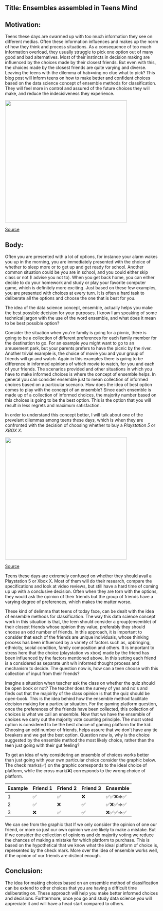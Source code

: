 **Title:** Ensembles assembled in Teens Mind
-----------------------------------------------------------------------------------------------------------------------------------------------

**Motivation:**
-----------------------------------------------------------------------------------------------------------------------------------------------

Teens these days are swarmed up with too much information they see on different medias. Often these information influences and makes up the norm of how they think and process situations.  As a consequence of too much information overload, they usually struggle to pick one option out of many good and bad alternatives. Most of their instincts in decision making are influenced by the choices made by their closest friends. But even with this, the choices made by the closest friends are quite varying and diverse. Leaving the teens with the dilemma of hab=ving no clue what to pick? This blog post will inform teens on how to make better and confident choices based on the data science concept of ensemble methods for classification. They will feel more in control and assured of the future choices they will make, and reduce the indecisiveness they experience.

<img src="http://meritcd.com/blogs/wp-content/uploads/2014/04/Decision-Making.jpg" width="400" height="400">

[Source](http://meritcd.com/blogs/improve-your-decision-making-improve-your-leadership-2/)


**Body:**
-----------------------------------------------------------------------------------------------------------------------------------------------

Often you are presented with a lot of options, for instance your alarm wakes you up in the morning, you are immediately presented with the choice of whether to sleep more or to get up and get ready for school. Another common situation could be you are in school, and you could either skip class or not (I advise you not to). When you get back home, you can either decide to do your homework and study or play your favorite computer game, which is definitely more exciting. Just based on these few examples, you are presented with choices at every turn. It is often a hard task to deliberate all the options and choose the one that is best for you.

The idea of the data science concept, ensemble, actually helps you make the best possible decision for your purposes. I know I am speaking of some technical jargon with the use of the word ensemble, and what does it mean to be best possible option? 

Consider the situation when you're family is going for a picnic, there is going to be a collection of different preferences for each family member for the destination to go. For an example you might want to go to an amusement park, but your parents prefers to have the picnic by the river. Another trivial example is, the choice of movie you and your group of friends will go and watch. Again in this examples there is going to be difference in informed opinions of which movie to watch, for you and each of your friends. The scenarios provided and other situations in which you have to make informed choices is where the concept of ensemble helps. In general you can consider ensemble just to  mean collection of informed choices based on a particular scenario. How does the idea of best option comes to play with the concept of an ensemble? Since each ensemble is made up of a collection of informed choices, the majority number based on this choices is going to be the best option. This is the option that you will result in less regrets and maximum satisfaction.


In order to understand this concept better, I will talk about one of the prevelant dilemmas among teens these days, which is when they are confronted with the decision of choosing whether to buy a *Playstation 5* or *XBOX X*.


<img src="https://cdn.vox-cdn.com/thumbor/XMqSAUQJXb2YvHqdnbOOpqFkg1U=/0x0:924x616/1200x800/filters:focal(389x235:535x381)/cdn.vox-cdn.com/uploads/chorus_image/image/66520393/ps5vsxbx.0.jpg" width="400" height="400">

[Source](https://www.essentiallysports.com/which-one-to-buy-xbox-series-x-vs-playstation-5-microsoft-sony-esports-news-2020/)


Teens these days are extremely confused on whether they should avail a Playstation 5 or Xbox X. Most of them will do their research, compare the specifications and look at video reviews, but still have a hard time of coming up up with a conclusive decision. Often when they are torn with the options, they would ask the opinion of their friends but the group of friends have a varying degree of preferences, which makes the matter worse.

These kind of delimma that teens of today face, can be dealt with the idea of ensemble methods for classification. The way this data science concept work in this situation is that, the teen should consider a group(ensemble) of their closest friends whose opinion they value, preferably they should choose an odd number of friends. In this approach, it is important to consider that each of the friends are unique individuals, whose thinking process has been influenced by a variety of factors such as, upbringing, ethnicity, social condition, family composition and others. It is important to stress here that the choice (playstation vs xbox) made by the friend has been influenced by the factors mentioned above. In this setting each friend is a considered as separate unit wih informed thought process and mechanism to decide. The question now is, how can a teen choose with this collection of input from their friends?


Imagine a situation when teacher ask the class on whether the quiz should be open book or not? The teacher does the survey of yes and no's and finds out that the majoirity of the class opinion is that the quiz should be open-book. This is the idea behind how the ensemble method facilitate decision making for a particular situation. For the gaming platform question, once the preferences of the friends have been collected, this collection of choices is what we call an ensemble. Now that we have the ensemble of choices we carry out the majority vote counting principle. The most voted option is considered to be the best choice of gaming platform for the kid. Choosing an odd number of friends, helps assure that we don't have any tie breakers and we get the best option. Question now is, why is the choice suggested by the ensemble method the most likely choice, rather than the teen just going with their gut feeling?

To get an idea of why considering an ensemble of choices works better than just going with your own particular choice consider the graphic below. The check marks(✅) on the graphic corresponds to the ideal choice of platform, while the cross mark(❌) corresponds to the wrong choice of platform.

| Example | Friend 1    | Friend 2   |  Friend 3  | Ensemble |
|--------|--------|--------|---------|---------------|
|  1     | ✅    |   ✅    | ❌     | ✅✅❌=>✅  |
|  2     | ✅    |   ❌    | ✅     | ✅❌✅=>✅  |
|  3     | ❌    |   ✅    | ✅     | ❌✅✅=>✅  |

We can see from the graphic that If we only consider the opinion of one our friend, or more so just our own opinion we are likely to make a mistake. But if we consider the collection of opinions and do majority voting we reduce the chances of making a mistake for which platform to purchase. This is based on the hypothetical that we know what the ideal platform of choice is, represented by the check mark. More over the idea of ensemble works well, if the opinion of our friends are distinct enough.

**Conclusion:**
-----------------------------------------------------------------------------------------------------------

The idea for  making choices based on an ensemble method of classification can be extend to other choices that you are having a difficult time deliberating on. These approach will help you make better informed choices and decisions. Furhtermore, once you go and study data science you will appreciate it and will have a head start compared to others.
